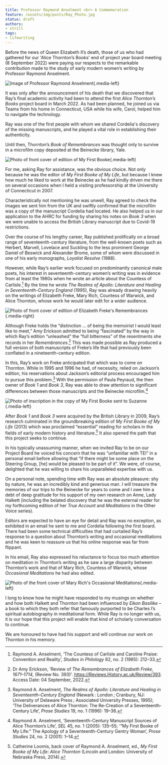 ```yaml
---
title: Professor Raymond Anselment <br> A Commemoration
feature: /assets/img/posts/Ray_Photo.jpg
status: draft
authors:
- strill
tags:
- lifewriting
---
```


Before the news of Queen Elizabeth II’s death, those of us who had gathered for our 'Alice Thornton’s Books' end of project year board meeting (8 September 2022) were paying our respects to the remarkable contribution made to the study of early modern women’s writing by Professor Raymond Anselment.

![Image of Professor Raymond Anselment]({{"/assets/img/posts/2022SeptemberBlogRay/Ray_Photo.jpg"|url}} "Professor Raymond Anselment, 1939-2022"){.media-left}

It was only after the announcement of his death that we discovered that Ray’s final academic activity had been to attend the first *Alice Thornton’s Books* project board in March 2022. As had been planned, he joined us via Teams from his home in Connecticut, USA while his wife, Carol, helped him to navigate the technology.

Ray was one of the first people with whom we shared Cordelia's discovery of the missing manuscripts, and he played a vital role in establishing their authenticity.

Until then, Thornton’s *Book of Remembrances* was thought only to survive in a microfilm copy deposited at the Beinecke library, Yale.

![Photo of front cover of edition of My First Booke]({{"/assets/img/posts/First_Booke_Cover.jpg"|url}}){.media-left}

For me, asking Ray for assistance, was the obvious choice. Not only because he was the editor of *My First Booke of My Life*, but because I knew how much he liked to work at the Beinecke as he had kindly driven me there on several occasions when I held a visiting professorship at the University of Connecticut in 2007.

Characteristically not mentioning he was unwell, Ray agreed to check the images we sent him from the UK and swiftly confirmed that the microfilm was a copy of the manuscript Cordelia had located. He also helped us in our application to the AHRC for funding by sharing his notes on *Book 3* when we were unable to access the British Library manuscript due to Covid-19 restrictions.

Over the course of his lengthy career, Ray published prolifically on a broad range of seventeenth-century literature, from the well-known poets such as Herbert, Marvell, Lovelace and Suckling to the less prominent George Daniel of Beswick and Alexander Brome, some of whom were discussed in one of his early monographs, *Loyalist Resolve* (1988).

However, while Ray’s earlier work focused on predominantly canonical male poets, his interest in seventeenth-century women’s writing was in evidence from at least the 1980s when he wrote an article about the Countess of Carlisle.[^1] By the time he wrote *The Realms of Apollo: Literature and Healing in Seventeenth-Century England* (1995), Ray was already drawing heavily on the writings of Elizabeth Freke, Mary Rich, Countess of Warwick, and Alice Thornton, whose work he would later edit for a wider audience.

![Photo of front cover of edition of Elizabeth Freke's Remembrances]({{"/assets/img/posts/Freke_Cover.jpg"|url}}){.media-right}

Although Freke holds the “distinction … of being the memoirist I would least like to meet,” Amy Erickson admitted to being “fascinated” by the way in which Ray’s edition “unleashed” the “full bitterness” of the resentments she records in her *Remembrances*.[^2] This was made possible as Ray produced a full version of both manuscripts of Freke’s life that had previously been conflated in a nineteenth-century edition.

In this, Ray’s work on Freke anticipated that which was to come on Thornton.  While in 1995 and 1996 he had, of necessity, relied on Jackson’s edition, his reservations about Jackson’s editorial process encouraged him to pursue this problem.[^3] With the permission of Paula Peyraud, the then owner of *Book 1* and *Book 3*, Ray was able to draw attention to significant differences between those manuscripts and the Beinecke microfilm.[^4]


![Photo of inscription in the copy of My First Booke sent to Suzanne]({{"/assets/img/posts/Inscription_MFBpath.jpg"|url}}){.media-left}

After *Book 1* and *Book 3* were acquired by the British Library in 2009, Ray’s research culminated in the groundbreaking edition of *My First Booke of My Life* (2013) which was proclaimed “essential” reading for scholars in the fields of early modern history and literature.[^5] It also opened the path that this project seeks to continue.

In his typically unassuming manner, when we invited Ray to be on our Project Board he voiced his concern that he was  “unfamiliar with TEI” in a personal email before allowing that “if there might be some place on the Steering Group, [he] would be pleased to be part of it”.  We were, of course, delighted that he was willing to share his unparalleled expertise with us.

On a personal note, spending time with Ray was an absolute pleasure: shy by nature, he was an incredibly kind and generous man. I will treasure the memories of our trips to the Beinecke for years to come and I owe him a debt of deep gratitude for his support of my own research on Anne, Lady Halkett (including the belated discovery that he was the external reader for my forthcoming edition of her *True Account* and *Meditations* in the Other Voice series).

Editors are expected to have an eye for detail and Ray was no exception, as exhibited in an email he sent to me and Cordelia following the first board. There had been some technical difficulties that had curtailed Ray’s response to a question about Thornton’s writing and occasional meditations and he was keen to reassure us that his online response was far from flippant.

In his email, Ray also expressed his reluctance to focus too much attention on meditation in Thornton’s writing as he saw a large disparity between Thornton’s work and that of Mary Rich, Countess of Warwick, whose *Occasional Meditations* he had also edited.

![Photo of the front cover of Mary Rich's Occasional Meditations]({{"/assets/img/posts/Rich_Cover.jpg"|url}}){.media-left}

I long to know how he might have responded to my musings on whether and how both Halkett and Thornton had been influenced by *Eikon Basilike* – a book to which they both refer that famously purported to be Charles I’s spiritual autobiography in meditational form. While Ray is no longer with us, it is our hope that this project will enable that kind of scholarly conversation to continue.

We are honoured to have had his support and will continue our work on Thornton in his memory.



[^1]: Raymond A. Anselment, ‘The Countess of Carlisle and Caroline Praise: Convention and Reality’, *Studies in Philology* 82, no. 2 (1985): 212–33.

[^2]: Dr Amy Erickson, 'Review of *The Remembrances of Elizabeth Freke, 1671–1714*, (Review No. 393)'. https://Reviews.History.ac.uk/Review/393. Access Date: 04 September, 2022.

[^3]: Raymond A. Anselment, *The Realms of Apollo: Literature and Healing in Seventeenth-Century England* (Newark : London ; Cranbury, NJ: University of Delaware Press ; Associated University Presses, 1995); ‘The Deliverances of Alice Thornton: The Re-Creation of a Seventeenth-Century Life’, *Prose Studies* 19, no. 1 (1996): 19–36.

[^4]: Raymond A. Anselment, ‘Seventeenth-Century Manuscript Sources of Alice Thornton’s Life’, *SEL* 45, no. 1 (2005): 135–55; ‘“My First Booke of My Life:” The Apology of a Seventeenth-Century Gentry Woman’, *Prose Studies* 24, no. 2 (2001): 1–14.

[^5]: Catherine Loomis, back cover of Raymond A. Anselment, ed., *My First Booke of My Life: Alice Thornton* (Lincoln and London: University of Nebraska Press, 2014).
